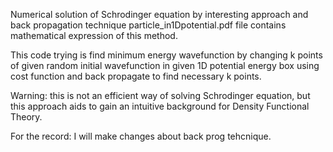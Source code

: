 Numerical solution of Schrodinger equation by interesting approach and back propagation technique
particle_in1Dpotential.pdf file contains mathematical expression of this method.

This code trying is find minimum energy wavefunction by changing k points of given random initial wavefunction in given 1D potential energy box using cost function and back propagate to find necessary k points. 

Warning: this is not an efficient way of solving Schrodinger equation, but this approach aids to gain an intuitive background for Density Functional Theory.

For the record: I will make changes about back prog tehcnique.
